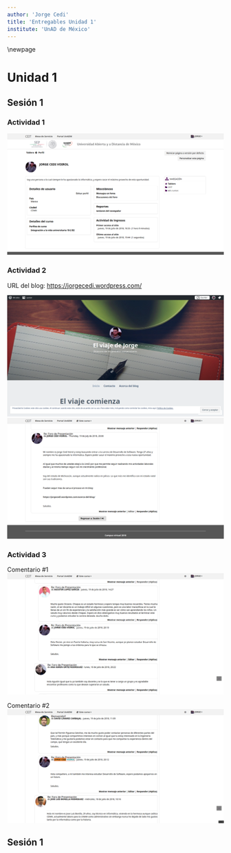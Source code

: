 ```yaml
---
author: 'Jorge Cedi'
title: 'Entregables Unidad 1'
institute: 'UnAD de México'
---
```


\newpage

# Unidad 1

## Sesión 1

### Actividad 1

![ Perfil del sitio ](screenshot.png)

### Actividad 2

URL del blog: https://jorgecedi.wordpress.com/

![Blog](screenshot-blog.png)
![Post en foro](screenshot-foro.png)

### Actividad 3

Comentario #1
![Comentario 1](screenshot-foro-comentario1.png)

Comentario #2
![Comentario 2](screenshot-foro-comentario2.png)

## Sesión 1
